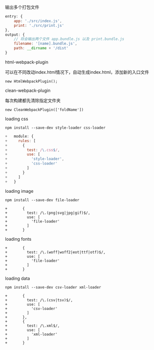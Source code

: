 
输出多个打包文件

```javascript
entry: {
    app: './src/index.js',
    print: './src/print.js'
},
output: {
    // 将会输出两个文件 app.bundle.js 以及 print.bundle.js
    filename: '[name].bundle.js',
    path: __dirname + '/dist'
}
```

html-webpack-plugin

可以在不同改动index.html情况下，自动生成index.html，添加新的入口文件

```
new HtmlWebpackPlugin();
```

clean-webpack-plugin

每次构建都先清除指定文件夹

```
new CleanWebpackPlugin(['foldName'])
```

loading css

```
npm install --save-dev style-loader css-loader
```

```webpack.config.js
+   module: {
+     rules: [
+       {
+         test: /\.css$/,
+         use: [
+           'style-loader',
+           'css-loader'
+         ]
+       }
+     ]
+   }
```

loading image

```
npm install --save-dev file-loader
```

```
+       {
+         test: /\.(png|svg|jpg|gif)$/,
+         use: [
+           'file-loader'
+         ]
+       }
```

loading fonts

```
+       {
+         test: /\.(woff|woff2|eot|ttf|otf)$/,
+         use: [
+           'file-loader'
+         ]
+       }
```

loading data

```
npm install --save-dev csv-loader xml-loader
```

```
+       {
+         test: /\.(csv|tsv)$/,
+         use: [
+           'csv-loader'
+         ]
+       },
+       {
+         test: /\.xml$/,
+         use: [
+           'xml-loader'
+         ]
+       }
```